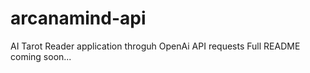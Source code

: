 # arcanamind-api

AI Tarot Reader application throguh OpenAi API requests
Full README coming soon...
